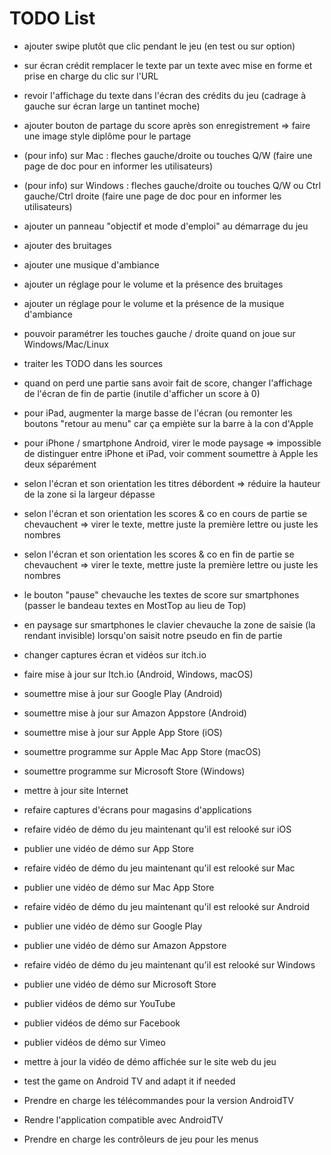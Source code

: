 # TODO List

* ajouter swipe plutôt que clic pendant le jeu (en test ou sur option)

* sur écran crédit remplacer le texte par un texte avec mise en forme et prise en charge du clic sur l'URL
* revoir l'affichage du texte dans l'écran des crédits du jeu (cadrage à gauche sur écran large un tantinet moche)

* ajouter bouton de partage du score après son enregistrement => faire une image style diplôme pour le partage

* (pour info) sur Mac : fleches gauche/droite ou touches Q/W (faire une page de doc pour en informer les utilisateurs)
* (pour info) sur Windows : fleches gauche/droite ou touches Q/W ou Ctrl gauche/Ctrl droite (faire une page de doc pour en informer les utilisateurs)
* ajouter un panneau "objectif et mode d'emploi" au démarrage du jeu

* ajouter des bruitages
* ajouter une musique d'ambiance
* ajouter un réglage pour le volume et la présence des bruitages
* ajouter un réglage pour le volume et la présence de la musique d'ambiance

* pouvoir paramétrer les touches gauche / droite quand on joue sur Windows/Mac/Linux

* traiter les TODO dans les sources

* quand on perd une partie sans avoir fait de score, changer l'affichage de l'écran de fin de partie (inutile d'afficher un score à 0)

* pour iPad, augmenter la marge basse de l'écran (ou remonter les boutons "retour au menu" car ça empiète sur la barre à la con d'Apple

* pour iPhone / smartphone Android, virer le mode paysage
=> impossible de distinguer entre iPhone et iPad, voir comment soumettre à Apple les deux séparément

* selon l'écran et son orientation les titres débordent => réduire la hauteur de la zone si la largeur dépasse

* selon l'écran et son orientation les scores & co en cours de partie se chevauchent => virer le texte, mettre juste la première lettre ou juste les nombres

* selon l'écran et son orientation les scores & co en fin de partie se chevauchent => virer le texte, mettre juste la première lettre ou juste les nombres

* le bouton "pause" chevauche les textes de score sur smartphones (passer le bandeau textes en MostTop au lieu de Top)

* en paysage sur smartphones le clavier chevauche la zone de saisie (la rendant invisible) lorsqu'on saisit notre pseudo en fin de partie

* changer captures écran et vidéos sur itch.io

* faire mise à jour sur Itch.io (Android, Windows, macOS)
* soumettre mise à jour sur Google Play (Android)
* soumettre mise à jour sur Amazon Appstore (Android)
* soumettre mise à jour sur Apple App Store (iOS)
* soumettre programme sur Apple Mac App Store (macOS)
* soumettre programme sur Microsoft Store (Windows)

* mettre à jour site Internet

* refaire captures d'écrans pour magasins d'applications
* refaire vidéo de démo du jeu maintenant qu'il est relooké sur iOS
* publier une vidéo de démo sur App Store
* refaire vidéo de démo du jeu maintenant qu'il est relooké sur Mac
* publier une vidéo de démo sur Mac App Store
* refaire vidéo de démo du jeu maintenant qu'il est relooké sur Android
* publier une vidéo de démo sur Google Play
* publier une vidéo de démo sur Amazon Appstore
* refaire vidéo de démo du jeu maintenant qu'il est relooké sur Windows
* publier une vidéo de démo sur Microsoft Store
* publier vidéos de démo sur YouTube
* publier vidéos de démo sur Facebook
* publier vidéos de démo sur Vimeo
* mettre à jour la vidéo de démo affichée sur le site web du jeu

* test the game on Android TV and adapt it if needed

* Prendre en charge les télécommandes pour la version AndroidTV

* Rendre l'application compatible avec AndroidTV

* Prendre en charge les contrôleurs de jeu pour les menus
